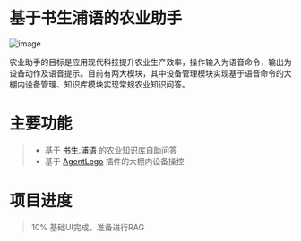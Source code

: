 # 基于书生浦语的农业助手
![image](https://github.com/InternLM/Tutorial/assets/25839884/b15c1ce3-966e-4cd9-a425-db70d90218e0)

农业助手的目标是应用现代科技提升农业生产效率，操作输入为语音命令，输出为设备动作及语音提示。目前有两大模块，其中设备管理模块实现基于语音命令的大棚内设备管理、知识库模块实现常规农业知识问答。

# 主要功能
> - 基于 [书生.浦语](https://github.com/internLM/internLM/) 的农业知识库自助问答
> - 基于 [AgentLego](https://github.com/InternLM/agentlego) 插件的大棚内设备操控


# 项目进度
> 10% 基础UI完成，准备进行RAG